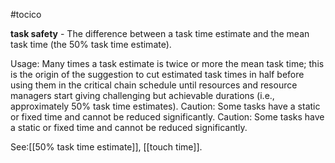 #tocico

<b>task safety</b> -  The difference between a task time estimate and the mean task time (the 50% task time estimate).

Usage: Many times a task estimate is twice or more the mean task time; this is the origin of the suggestion to cut estimated task times in half before using them in the critical chain schedule until resources and resource managers start giving challenging but achievable durations (i.e., approximately 50%  task time estimates).  Caution: Some tasks have a static or fixed time and cannot be reduced significantly.
Caution: Some tasks have a static or fixed time and cannot be reduced significantly.




See:[[50% task time estimate]], [[touch time]].
